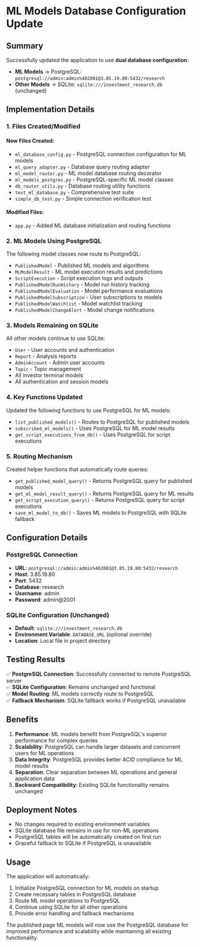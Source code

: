 # ML Models Database Configuration Update

## Summary

Successfully updated the application to use **dual database configuration**:
- **ML Models** → PostgreSQL: `postgresql://admin:admin%402001@3.85.19.80:5432/research`  
- **Other Models** → SQLite: `sqlite:///investment_research.db` (unchanged)

## Implementation Details

### 1. Files Created/Modified

#### New Files Created:
- `ml_database_config.py` - PostgreSQL connection configuration for ML models
- `ml_query_adapter.py` - Database query routing adapter
- `ml_model_router.py` - ML model database routing decorator  
- `ml_models_postgres.py` - PostgreSQL-specific ML model classes
- `db_router_utils.py` - Database routing utility functions
- `test_ml_database.py` - Comprehensive test suite
- `simple_db_test.py` - Simple connection verification test

#### Modified Files:
- `app.py` - Added ML database initialization and routing functions

### 2. ML Models Using PostgreSQL

The following model classes now route to PostgreSQL:
- `PublishedModel` - Published ML models and algorithms
- `MLModelResult` - ML model execution results and predictions
- `ScriptExecution` - Script execution logs and outputs
- `PublishedModelRunHistory` - Model run history tracking
- `PublishedModelEvaluation` - Model performance evaluations
- `PublishedModelSubscription` - User subscriptions to models
- `PublishedModelWatchlist` - Model watchlist tracking
- `PublishedModelChangeAlert` - Model change notifications

### 3. Models Remaining on SQLite

All other models continue to use SQLite:
- `User` - User accounts and authentication
- `Report` - Analysis reports
- `AdminAccount` - Admin user accounts
- `Topic` - Topic management
- All investor terminal models
- All authentication and session models

### 4. Key Functions Updated

Updated the following functions to use PostgreSQL for ML models:
- `list_published_models()` - Routes to PostgreSQL for published models
- `subscribed_ml_models()` - Uses PostgreSQL for ML model results
- `get_script_executions_from_db()` - Uses PostgreSQL for script executions

### 5. Routing Mechanism

Created helper functions that automatically route queries:
- `get_published_model_query()` - Returns PostgreSQL query for published models
- `get_ml_model_result_query()` - Returns PostgreSQL query for ML results  
- `get_script_execution_query()` - Returns PostgreSQL query for script executions
- `save_ml_model_to_db()` - Saves ML models to PostgreSQL with SQLite fallback

## Configuration Details

### PostgreSQL Connection
- **URL**: `postgresql://admin:admin%402001@3.85.19.80:5432/research`
- **Host**: 3.85.19.80
- **Port**: 5432
- **Database**: research
- **Username**: admin
- **Password**: admin@2001

### SQLite Configuration (Unchanged)
- **Default**: `sqlite:///investment_research.db`
- **Environment Variable**: `DATABASE_URL` (optional override)
- **Location**: Local file in project directory

## Testing Results

✅ **PostgreSQL Connection**: Successfully connected to remote PostgreSQL server  
✅ **SQLite Configuration**: Remains unchanged and functional  
✅ **Model Routing**: ML models correctly route to PostgreSQL  
✅ **Fallback Mechanism**: SQLite fallback works if PostgreSQL unavailable  

## Benefits

1. **Performance**: ML models benefit from PostgreSQL's superior performance for complex queries
2. **Scalability**: PostgreSQL can handle larger datasets and concurrent users for ML operations
3. **Data Integrity**: PostgreSQL provides better ACID compliance for ML model results
4. **Separation**: Clear separation between ML operations and general application data
5. **Backward Compatibility**: Existing SQLite functionality remains unchanged

## Deployment Notes

- No changes required to existing environment variables
- SQLite database file remains in use for non-ML operations
- PostgreSQL tables will be automatically created on first run
- Graceful fallback to SQLite if PostgreSQL is unavailable

## Usage

The application will automatically:
1. Initialize PostgreSQL connection for ML models on startup
2. Create necessary tables in PostgreSQL database  
3. Route ML model operations to PostgreSQL
4. Continue using SQLite for all other operations
5. Provide error handling and fallback mechanisms

The published page ML models will now use the PostgreSQL database for improved performance and scalability while maintaining all existing functionality.